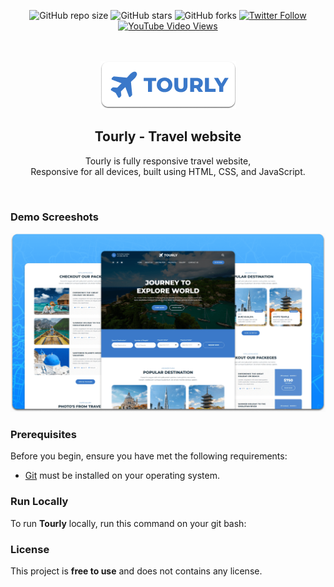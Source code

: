 <div align="center">
  
  ![GitHub repo size](https://img.shields.io/github/repo-size/codewithsadee/tourly)
  ![GitHub stars](https://img.shields.io/github/stars/codewithsadee/tourly?style=social)
  ![GitHub forks](https://img.shields.io/github/forks/codewithsadee/tourly?style=social)
[![Twitter Follow](https://img.shields.io/twitter/follow/codewithsadee_?style=social)](https://twitter.com/intent/follow?screen_name=codewithsadee_)
  [![YouTube Video Views](https://img.shields.io/youtube/views/FYFmQEpZywc?style=social)](https://youtu.be/FYFmQEpZywc)

  <br />
  <br />
  
  <img src="./readme-images/project-logo.png" />

  <h2 align="center">Tourly - Travel website</h2>

  Tourly is fully responsive travel website, <br />Responsive for all devices, built using HTML, CSS, and JavaScript.

  

</div>

<br />

### Demo Screeshots

![Tourly Desktop Demo](./readme-images/desktop.png "Desktop Demo")

### Prerequisites

Before you begin, ensure you have met the following requirements:

* [Git](https://git-scm.com/downloads "Download Git") must be installed on your operating system.

### Run Locally

To run **Tourly** locally, run this command on your git bash:

### License

This project is **free to use** and does not contains any license.
